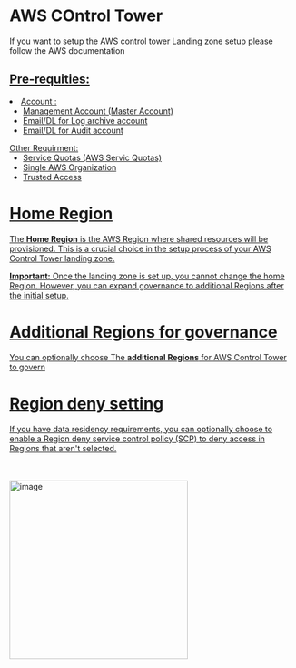 <!DOCTYPE html>
<html lang="en">
<body>
    <h1>AWS COntrol Tower</h1>
    <p>If you want to setup the AWS control tower Landing zone setup please follow the AWS documentation</br><a href="https://docs.aws.amazon.com/controltower/latest/userguide/getting-started-with-control-tower.html"></p>
    <h2>Pre-requities:</h2>
    <li>
             Account :
            <ul>
                <li>Management Account (Master Account)</li>
                <li>Email/DL for Log archive account</li>
                <li>Email/DL for Audit account</li>
            </ul>
             Other Requirment:
            <ul>
                <li>Service Quotas (AWS Servic Quotas)</li>
                <li>Single AWS Organization</li>
                <li>Trusted Access</li>
            </ul>
    </li>
    <h1>Home Region</h1>
    <p>
        The <strong>Home Region</strong> is the AWS Region where shared resources will be provisioned. This is a crucial choice in the setup process of your AWS Control Tower landing zone.
    </p>
    <p>
        <strong>Important:</strong> Once the landing zone is set up, you cannot change the home Region. However, you can expand governance to additional Regions after the initial setup.
    </p>
     <h1>Additional Regions for governance</h1>
    <p>
         You can optionally choose The <strong> additional Regions</strong>  for AWS Control Tower to govern
    </p>
    <h1>Region deny setting</h1>
    <p>
         If you have data residency requirements, you can optionally choose to enable a Region deny service control policy (SCP) to deny access in Regions that aren't selected.
    </p>
</body>
</html>
</br>
</br>
<img width="314" alt="image" src="https://github.com/user-attachments/assets/ec56de1c-60c2-4be8-b465-9ad7ed2b7426"></br>
